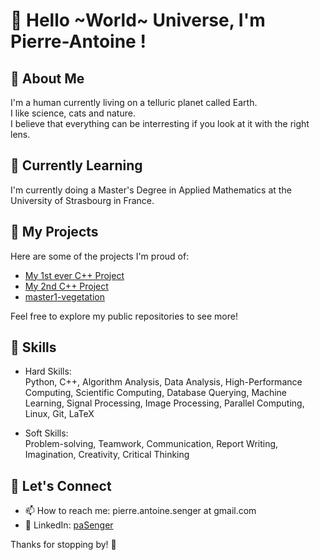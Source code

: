 # 👋 Hello ~World~ Universe, I'm Pierre-Antoine !

## 🚀 About Me

I'm a human currently living on a telluric planet called Earth.  
I like science, cats and nature.  
I believe that everything can be interresting if you look at it with the right lens.

## 🌱 Currently Learning

I'm currently doing a Master's Degree in Applied Mathematics at the University of Strasbourg in France.

## 🎯 My Projects

Here are some of the projects I'm proud of:

- [My 1st ever C++ Project](https://github.com/PA-Senger/s6-neural-network)
- [My 2nd C++ Project](https://github.com/PA-Senger/m1-heat-fin-simulation)
- [master1-vegetation](https://github.com/PA-Senger/m1-vegetation)

Feel free to explore my public repositories to see more!

## 📐 Skills

- Hard Skills:  
Python, C++, Algorithm Analysis, Data Analysis, High-Performance Computing, Scientific Computing, Database Querying, Machine Learning, Signal Processing, Image Processing, Parallel Computing, Linux, Git, LaTeX

- Soft Skills:   
Problem-solving, Teamwork, Communication, Report Writing, Imagination, Creativity, Critical Thinking

## 🤝 Let's Connect

- 📫 How to reach me: pierre.antoine.senger at gmail.com
- 💼 LinkedIn: [paSenger](https://www.linkedin.com/in/paSenger)



Thanks for stopping by! 👊
